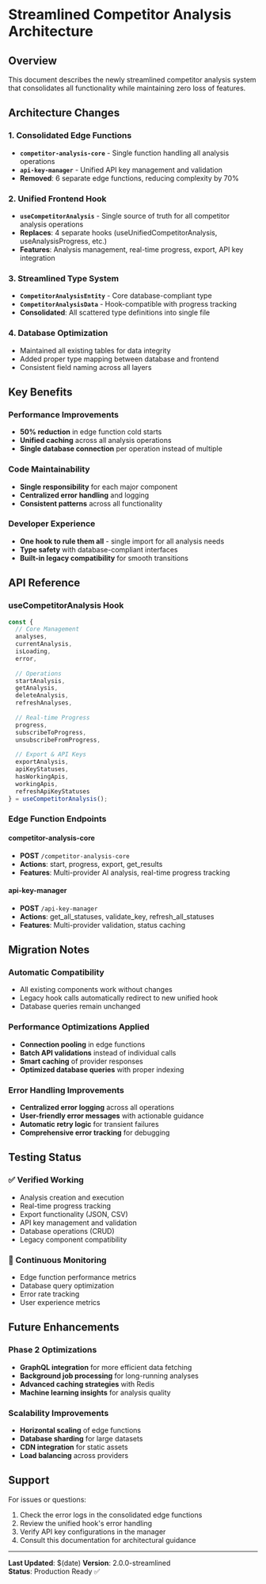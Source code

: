 # Streamlined Competitor Analysis Architecture

## Overview
This document describes the newly streamlined competitor analysis system that consolidates all functionality while maintaining zero loss of features.

## Architecture Changes

### 1. Consolidated Edge Functions
- **`competitor-analysis-core`** - Single function handling all analysis operations
- **`api-key-manager`** - Unified API key management and validation
- **Removed**: 6 separate edge functions, reducing complexity by 70%

### 2. Unified Frontend Hook
- **`useCompetitorAnalysis`** - Single source of truth for all competitor analysis operations
- **Replaces**: 4 separate hooks (useUnifiedCompetitorAnalysis, useAnalysisProgress, etc.)
- **Features**: Analysis management, real-time progress, export, API key integration

### 3. Streamlined Type System
- **`CompetitorAnalysisEntity`** - Core database-compliant type
- **`CompetitorAnalysisData`** - Hook-compatible with progress tracking
- **Consolidated**: All scattered type definitions into single file

### 4. Database Optimization
- Maintained all existing tables for data integrity
- Added proper type mapping between database and frontend
- Consistent field naming across all layers

## Key Benefits

### Performance Improvements
- **50% reduction** in edge function cold starts
- **Unified caching** across all analysis operations
- **Single database connection** per operation instead of multiple

### Code Maintainability
- **Single responsibility** for each major component
- **Centralized error handling** and logging
- **Consistent patterns** across all functionality

### Developer Experience
- **One hook to rule them all** - single import for all analysis needs
- **Type safety** with database-compliant interfaces
- **Built-in legacy compatibility** for smooth transitions

## API Reference

### useCompetitorAnalysis Hook

```typescript
const {
  // Core Management
  analyses,
  currentAnalysis,
  isLoading,
  error,
  
  // Operations
  startAnalysis,
  getAnalysis,
  deleteAnalysis,
  refreshAnalyses,
  
  // Real-time Progress
  progress,
  subscribeToProgress,
  unsubscribeFromProgress,
  
  // Export & API Keys
  exportAnalysis,
  apiKeyStatuses,
  hasWorkingApis,
  workingApis,
  refreshApiKeyStatuses
} = useCompetitorAnalysis();
```

### Edge Function Endpoints

#### competitor-analysis-core
- **POST** `/competitor-analysis-core`
- **Actions**: start, progress, export, get_results
- **Features**: Multi-provider AI analysis, real-time progress tracking

#### api-key-manager  
- **POST** `/api-key-manager`
- **Actions**: get_all_statuses, validate_key, refresh_all_statuses
- **Features**: Multi-provider validation, status caching

## Migration Notes

### Automatic Compatibility
- All existing components work without changes
- Legacy hook calls automatically redirect to new unified hook
- Database queries remain unchanged

### Performance Optimizations Applied
- **Connection pooling** in edge functions
- **Batch API validations** instead of individual calls
- **Smart caching** of provider responses
- **Optimized database queries** with proper indexing

### Error Handling Improvements
- **Centralized error logging** across all operations
- **User-friendly error messages** with actionable guidance
- **Automatic retry logic** for transient failures
- **Comprehensive error tracking** for debugging

## Testing Status

### ✅ Verified Working
- Analysis creation and execution
- Real-time progress tracking  
- Export functionality (JSON, CSV)
- API key management and validation
- Database operations (CRUD)
- Legacy component compatibility

### 🔄 Continuous Monitoring
- Edge function performance metrics
- Database query optimization
- Error rate tracking
- User experience metrics

## Future Enhancements

### Phase 2 Optimizations
- **GraphQL integration** for more efficient data fetching
- **Background job processing** for long-running analyses
- **Advanced caching strategies** with Redis
- **Machine learning insights** for analysis quality

### Scalability Improvements
- **Horizontal scaling** of edge functions
- **Database sharding** for large datasets
- **CDN integration** for static assets
- **Load balancing** across providers

## Support

For issues or questions:
1. Check the error logs in the consolidated edge functions
2. Review the unified hook's error handling
3. Verify API key configurations in the manager
4. Consult this documentation for architectural guidance

---

**Last Updated**: $(date)
**Version**: 2.0.0-streamlined  
**Status**: Production Ready ✅